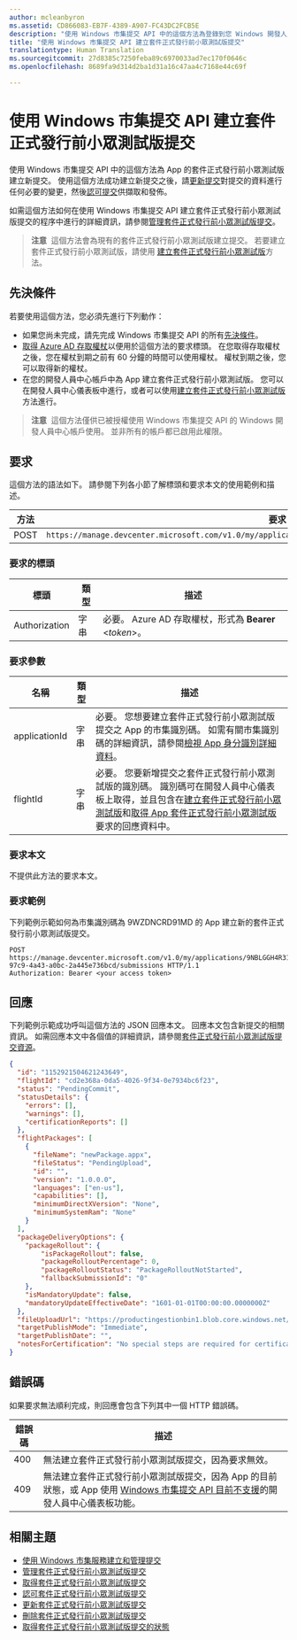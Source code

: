 ```yaml
---
author: mcleanbyron
ms.assetid: CD866083-EB7F-4389-A907-FC43DC2FCB5E
description: "使用 Windows 市集提交 API 中的這個方法為登錄到您 Windows 開發人員中心帳戶的 App 建立新的套件正式發行前小眾測試版提交。"
title: "使用 Windows 市集提交 API 建立套件正式發行前小眾測試版提交"
translationtype: Human Translation
ms.sourcegitcommit: 27d8385c7250feba89c6970033ad7ec170f0646c
ms.openlocfilehash: 8689fa9d314d2ba1d31a16c47aa4c7168e44c69f

---
```


# 使用 Windows 市集提交 API 建立套件正式發行前小眾測試版提交




使用 Windows 市集提交 API 中的這個方法為 App 的套件正式發行前小眾測試版建立新提交。 使用這個方法成功建立新提交之後，請[更新提交](update-a-flight-submission.md)對提交的資料進行任何必要的變更，然後[認可提交](commit-a-flight-submission.md)供擷取和發佈。

如需這個方法如何在使用 Windows 市集提交 API 建立套件正式發行前小眾測試版提交的程序中進行的詳細資訊，請參閱[管理套件正式發行前小眾測試版提交](manage-flight-submissions.md)。

>**注意**  這個方法會為現有的套件正式發行前小眾測試版建立提交。 若要建立套件正式發行前小眾測試版，請使用 [建立套件正式發行前小眾測試版](create-a-flight.md)方法。

## 先決條件

若要使用這個方法，您必須先進行下列動作：

* 如果您尚未完成，請先完成 Windows 市集提交 API 的所有[先決條件](create-and-manage-submissions-using-windows-store-services.md#prerequisites)。
* [取得 Azure AD 存取權杖](create-and-manage-submissions-using-windows-store-services.md#obtain-an-azure-ad-access-token)以便用於這個方法的要求標頭。 在您取得存取權杖之後，您在權杖到期之前有 60 分鐘的時間可以使用權杖。 權杖到期之後，您可以取得新的權杖。
* 在您的開發人員中心帳戶中為 App 建立套件正式發行前小眾測試版。 您可以在開發人員中心儀表板中進行，或者可以使用[建立套件正式發行前小眾測試版](create-a-flight.md)方法進行。

>**注意**  這個方法僅供已被授權使用 Windows 市集提交 API 的 Windows 開發人員中心帳戶使用。 並非所有的帳戶都已啟用此權限。

## 要求

這個方法的語法如下。 請參閱下列各小節了解標頭和要求本文的使用範例和描述。

| 方法 | 要求 URI                                                      |
|--------|------------------------------------------------------------------|
| POST    | ```https://manage.devcenter.microsoft.com/v1.0/my/applications/{applicationId}/flights/{flightId}/submissions``` |

<span/>
 

### 要求的標頭

| 標頭        | 類型   | 描述                                                                 |
|---------------|--------|-----------------------------------------------------------------------------|
| Authorization | 字串 | 必要。 Azure AD 存取權杖，形式為 **Bearer** &lt;*token*&gt;。 |

<span/>

### 要求參數

| 名稱        | 類型   | 描述                                                                 |
|---------------|--------|-----------------------------------------------------------------------------|
| applicationId | 字串 | 必要。 您想要建立套件正式發行前小眾測試版提交之 App 的市集識別碼。 如需有關市集識別碼的詳細資訊，請參閱[檢視 App 身分識別詳細資料](https://msdn.microsoft.com/windows/uwp/publish/view-app-identity-details)。  |
| flightId | 字串 | 必要。 您要新增提交之套件正式發行前小眾測試版的識別碼。 識別碼可在開發人員中心儀表板上取得，並且包含在[建立套件正式發行前小眾測試版](create-a-flight.md)和[取得 App 套件正式發行前小眾測試版](get-flights-for-an-app.md)要求的回應資料中。  |

<span/>

### 要求本文

不提供此方法的要求本文。

### 要求範例

下列範例示範如何為市集識別碼為 9WZDNCRD91MD 的 App 建立新的套件正式發行前小眾測試版提交。

```
POST https://manage.devcenter.microsoft.com/v1.0/my/applications/9NBLGGH4R315/flights/43e448df-97c9-4a43-a0bc-2a445e736bcd/submissions HTTP/1.1
Authorization: Bearer <your access token>
```

## 回應

下列範例示範成功呼叫這個方法的 JSON 回應本文。 回應本文包含新提交的相關資訊。 如需回應本文中各個值的詳細資訊，請參閱[套件正式發行前小眾測試版提交資源](manage-flight-submissions.md#flight-submission-object)。

```json
{
  "id": "1152921504621243649",
  "flightId": "cd2e368a-0da5-4026-9f34-0e7934bc6f23",
  "status": "PendingCommit",
  "statusDetails": {
    "errors": [],
    "warnings": [],
    "certificationReports": []
  },
  "flightPackages": [
    {
      "fileName": "newPackage.appx",
      "fileStatus": "PendingUpload",
      "id": "",
      "version": "1.0.0.0",
      "languages": ["en-us"],
      "capabilities": [],
      "minimumDirectXVersion": "None",
      "minimumSystemRam": "None"
    }
  ],
  "packageDeliveryOptions": {
    "packageRollout": {
        "isPackageRollout": false,
        "packageRolloutPercentage": 0,
        "packageRolloutStatus": "PackageRolloutNotStarted",
        "fallbackSubmissionId": "0"
    },
    "isMandatoryUpdate": false,
    "mandatoryUpdateEffectiveDate": "1601-01-01T00:00:00.0000000Z"
  },
  "fileUploadUrl": "https://productingestionbin1.blob.core.windows.net/ingestion/8b389577-5d5e-4cbe-a744-1ff2e97a9eb8?sv=2014-02-14&sr=b&sig=wgMCQPjPDkuuxNLkeG35rfHaMToebCxBNMPw7WABdXU%3D&se=2016-06-17T21:29:44Z&sp=rwl",
  "targetPublishMode": "Immediate",
  "targetPublishDate": "",
  "notesForCertification": "No special steps are required for certification of this app."
}
```

## 錯誤碼

如果要求無法順利完成，則回應會包含下列其中一個 HTTP 錯誤碼。

| 錯誤碼 |  描述   |
|--------|------------------|
| 400  | 無法建立套件正式發行前小眾測試版提交，因為要求無效。 |
| 409  | 無法建立套件正式發行前小眾測試版提交，因為 App 的目前狀態，或 App 使用 [Windows 市集提交 API 目前不支援](create-and-manage-submissions-using-windows-store-services.md#not_supported)的開發人員中心儀表板功能。 |   

<span/>

## 相關主題

* [使用 Windows 市集服務建立和管理提交](create-and-manage-submissions-using-windows-store-services.md)
* [管理套件正式發行前小眾測試版提交](manage-flight-submissions.md)
* [取得套件正式發行前小眾測試版提交](get-a-flight-submission.md)
* [認可套件正式發行前小眾測試版提交](commit-a-flight-submission.md)
* [更新套件正式發行前小眾測試版提交](update-a-flight-submission.md)
* [刪除套件正式發行前小眾測試版提交](delete-a-flight-submission.md)
* [取得套件正式發行前小眾測試版提交的狀態](get-status-for-a-flight-submission.md)



<!--HONumber=Nov16_HO1-->


